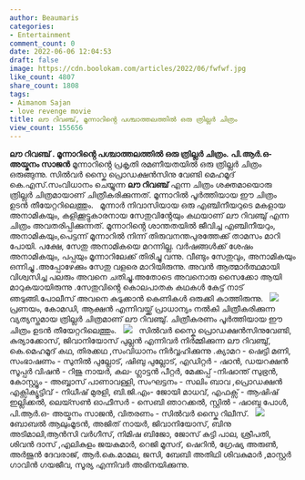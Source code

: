 ```yaml
---
author: Beaumaris
categories:
- Entertainment
comment_count: 0
date: 2022-06-06 12:04:53
draft: false
image: https://cdn.boolokam.com/articles/2022/06/fwfwf.jpg
like_count: 4807
share_count: 1808
tags:
- Aimanom Sajan
- love revenge movie
title: ലൗ റിവഞ്ച്, മൂന്നാറിൻ്റെ പശ്ചാത്തലത്തിൽ ഒരു ത്രില്ലർ ചിത്രം
view_count: 155656
---
```


**ലൗ റിവഞ്ച് . മൂന്നാറിൻ്റെ പശ്ചാത്തലത്തിൽ ഒരു ത്രില്ലർ ചിത്രം.** **പി.ആർ.ഒ- അയ്മനം സാജൻ** മൂന്നാറിൻ്റെ പ്രകൃതി രമണീയതയിൽ ഒരു ത്രില്ലർ ചിത്രം ഒരുങ്ങുന്നു. സിൽവർ സ്കൈ പ്രൊഡക്ഷൻസിനു വേണ്ടി മെഹമൂദ് കെ.എസ്.സംവിധാനം ചെയ്യുന്ന **ലൗ റിവഞ്ച്** എന്ന ചിത്രം ശക്തമായൊരു ത്രില്ലർ ചിത്രമായാണ് ചിത്രീകരിക്കുന്നത്. മൂന്നാറിൽ പൂർത്തിയായ ഈ ചിത്രം ഉടൻ തീയേറ്ററിലെത്തും. &nbsp; മൂന്നാർ നിവാസിയായ ഒരു എഞ്ചിനീയറുടെ മകളായ അനാമികയും, കളിക്കൂട്ടുകാരനായ സേതുവിൻ്റേയും കഥയാണ് ലൗ റിവഞ്ചു് എന്ന ചിത്രം അവതരിപ്പിക്കുന്നത്. മൂന്നാറിൻ്റെ ശാന്തതയിൽ ജീവിച്ച എഞ്ചിനീയറും, അനാമികയും,പെട്ടന്ന് മൂന്നാറിൽ നിന്ന് തിരുവനന്തപുരത്തേക്ക് താമസം മാറി പോയി. പക്ഷേ, സേതു അനാമികയെ മറന്നില്ല. വർഷങ്ങൾക്ക് ശേഷം അനാമികയും, പപ്പയും മൂന്നാറിലേക്ക് തിരിച്ചു വന്നു. വീണ്ടും സേതുവും, അനാമികയും ഒന്നിച്ചു .അപ്പോഴേക്കും സേതു വളരെ മാറിയിരുന്നു. അവൻ ആത്മാർത്ഥമായി വിശ്വസിച്ച പലരും അവനെ ചതിച്ചു.അതോടെ അവനൊരു സൈക്കോ ആയി മാറുകയായിരുന്നു .സേതുവിൻ്റെ കൊലപാതക കഥകൾ കേട്ട് നാട് ഞടുങ്ങി.പോലീസ് അവനെ കുടുക്കാൻ കെണികൾ ഒരുക്കി കാത്തിരുന്നു. &nbsp; ![](https://cdn.boolokam.com/articles/2022/06/fwfwf.jpg) പ്രണയം, കോമഡി, ആക്ഷൻ എന്നിവയ്ക്ക് പ്രാധാന്യം നൽകി ചിത്രീകരിക്കുന്ന വ്യത്യസ്തമായ ത്രില്ലർ ചിത്രമാണ് ലൗ റിവഞ്ചു്. ചിത്രീകരണം പൂർത്തിയായ ഈ ചിത്രം ഉടൻ തീയേറ്ററിലെത്തും. &nbsp; ![](https://cdn.boolokam.com/articles/2022/06/dqdqddddd.jpg) &nbsp; സിൽവർ സ്കൈ പ്രൊഡക്ഷൻസിനുവേണ്ടി, കുര്യാക്കോസ്, ജിവാനിയോസ് പുല്ലൻ എന്നിവർ നിർമ്മിക്കുന്ന ലൗ റിവഞ്ചു്, കെ.മെഹമൂദ് കഥ, തിരക്കഥ ,സംവിധാനം നിർവ്വഹിക്കുന്നു .ക്യാമറ - ഷെട്ടി മണി, സംഭാഷണം - സുനിൽ പുല്ലോട്, ഷിബു പുല്ലോട്, എഡിറ്റർ - ഷാൻ, ഡയറക്ഷൻ സൂപ്പർ വിഷൻ - റിജു നായർ, കല- ഗ്ലാട്ടൻ പീറ്റർ, മേക്കപ്പ് -നിഷാന്ത് സുഭ്രൻ, കോസ്റ്റ്യൂം - അബ്ബാസ് പാണാവള്ളി, സംഘട്ടനം - സലിം ബാവ ,പ്രൊഡക്ഷൻ എക്സിക്യൂട്ടിവ് - നിധീഷ് മുരളി, ബി.ജി.എം- ജോയി മാധവ്, എഫക്സ് - ആഷിഷ് ഇല്ലിക്കൽ, ലെയ്സൺ ഓഫീസർ - സെബി ഞാറക്കൽ, സ്റ്റിൽ - ഷാബു പോൾ, പി.ആർ.ഒ- അയ്മനം സാജൻ, വിതരണം - സിൽവർ സ്കൈ റിലീസ്. &nbsp; ![](https://cdn.boolokam.com/articles/2022/06/dqdqqdq.jpg) ബോബൽ ആലുംമൂടൻ, അജിത് നായർ, ജിവാനിയോസ്, ബിനു അടിമാലി,ആൻസി വർഗീസ്, നിമിഷ ബിജോ, ജോസ് കുട്ടി പാല, ശ്രീപതി, ശിവൻ ദാസ് ,എലികുളം ജയകുമാർ, റെജി മൂസദ്, ഷെറിൻ, ഗ്രേഷ്യ അരുൺ, അർജുൻ ദേവരാജ്, ആർ.കെ.മാമല, ജസി, ബേബി അതിഥി ശിവകുമാർ ,മാസ്റ്റർ ഗാവിൻ ഗയജീവ, സൂര്യ എന്നിവർ അഭിനയിക്കുന്നു. &nbsp;